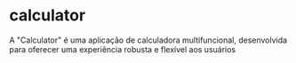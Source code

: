 # calculator
A "Calculator" é uma aplicação de calculadora multifuncional, desenvolvida para oferecer uma experiência robusta e flexível aos usuários
